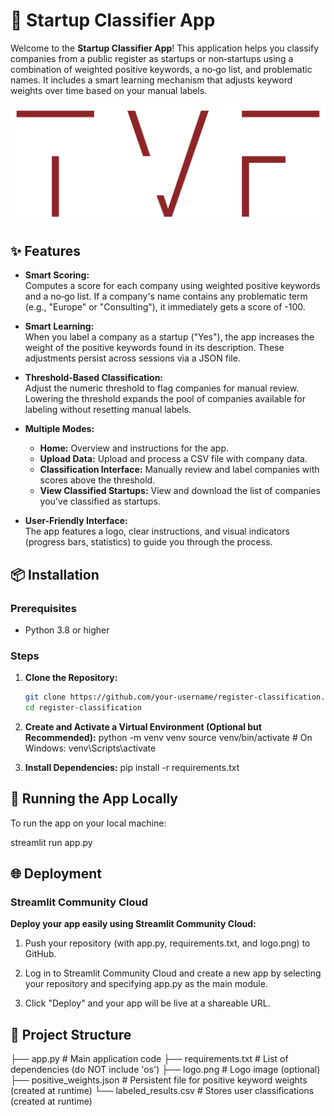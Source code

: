 # 🚀 Startup Classifier App

Welcome to the **Startup Classifier App**! This application helps you classify companies from a public register as startups or non‑startups using a combination of weighted positive keywords, a no‑go list, and problematic names. It includes a smart learning mechanism that adjusts keyword weights over time based on your manual labels.

![Logo](logo.png)

## ✨ Features

- **Smart Scoring:**  
  Computes a score for each company using weighted positive keywords and a no‑go list. If a company's name contains any problematic term (e.g., "Europe" or "Consulting"), it immediately gets a score of -100.

- **Smart Learning:**  
  When you label a company as a startup ("Yes"), the app increases the weight of the positive keywords found in its description. These adjustments persist across sessions via a JSON file.

- **Threshold‑Based Classification:**  
  Adjust the numeric threshold to flag companies for manual review. Lowering the threshold expands the pool of companies available for labeling without resetting manual labels.

- **Multiple Modes:**  
  - **Home:** Overview and instructions for the app.  
  - **Upload Data:** Upload and process a CSV file with company data.  
  - **Classification Interface:** Manually review and label companies with scores above the threshold.  
  - **View Classified Startups:** View and download the list of companies you've classified as startups.

- **User-Friendly Interface:**  
  The app features a logo, clear instructions, and visual indicators (progress bars, statistics) to guide you through the process.

## 📦 Installation

### Prerequisites
- Python 3.8 or higher

### Steps

1. **Clone the Repository:**
   ```bash
   git clone https://github.com/your-username/register-classification.git
   cd register-classification

2. **Create and Activate a Virtual Environment (Optional but Recommended):**
   python -m venv venv
   source venv/bin/activate  # On Windows: venv\Scripts\activate

3. **Install Dependencies:**
   pip install -r requirements.txt

## 🏃 Running the App Locally

To run the app on your local machine:

streamlit run app.py

## 🌐 Deployment

### Streamlit Community Cloud

**Deploy your app easily using Streamlit Community Cloud:**

1. Push your repository (with app.py, requirements.txt, and logo.png) to GitHub.

2. Log in to Streamlit Community Cloud and create a new app by selecting your repository and specifying app.py as the main module.

3. Click "Deploy" and your app will be live at a shareable URL.

## 📑 Project Structure

├── app.py                   # Main application code
├── requirements.txt         # List of dependencies (do NOT include 'os')
├── logo.png                 # Logo image (optional)
├── positive_weights.json    # Persistent file for positive keyword weights (created at runtime)
└── labeled_results.csv      # Stores user classifications (created at runtime)



